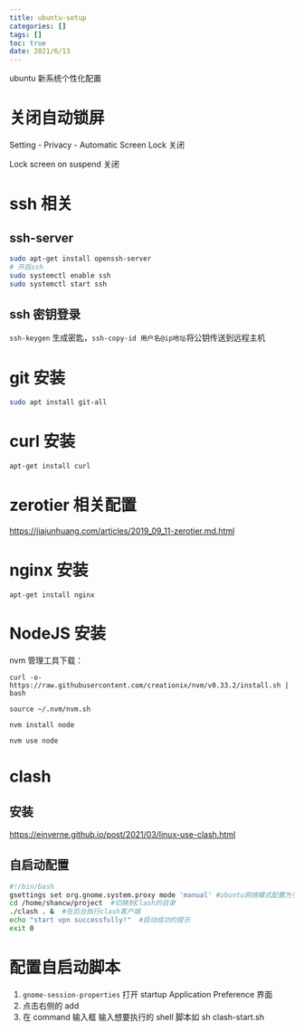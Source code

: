 ```yaml
---
title: ubuntu-setup
categories: []
tags: []
toc: true
date: 2021/6/13
---
```


ubuntu 新系统个性化配置

<!-- more -->

# 关闭自动锁屏

Setting - Privacy - Automatic Screen Lock 关闭

Lock screen on suspend 关闭

# ssh 相关

## ssh-server

```bash
sudo apt-get install openssh-server
# 开启ssh
sudo systemctl enable ssh
sudo systemctl start ssh
```

## ssh 密钥登录

`ssh-keygen` 生成密匙，`ssh-copy-id 用户名@ip地址`将公钥传送到远程主机

# git 安装

```bash
sudo apt install git-all

```

# curl 安装

```bash
apt-get install curl

```

# zerotier 相关配置

https://jiajunhuang.com/articles/2019_09_11-zerotier.md.html

# nginx 安装

`apt-get install nginx`

# NodeJS 安装

nvm 管理工具下载：

`curl -o- https://raw.githubusercontent.com/creationix/nvm/v0.33.2/install.sh | bash`

`source ~/.nvm/nvm.sh`

`nvm install node`

`nvm use node`

# clash

## 安装

https://einverne.github.io/post/2021/03/linux-use-clash.html

## 自启动配置

```bash
#!/bin/bash
gsettings set org.gnome.system.proxy mode 'manual' #ubuntu网络模式配置为手动
cd /home/shancw/project  #切换到Clash的目录
./clash . &  #在后台执行clash客户端
echo "start vpn successfully!"  #启动成功的提示
exit 0
```

# 配置自启动脚本

1. `gnome-session-properties` 打开 startup Application Preference 界面
2. 点击右侧的 add
3. 在 command 输入框 输入想要执行的 shell 脚本如 sh clash-start.sh
